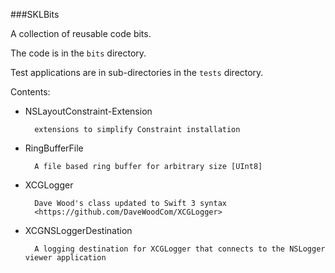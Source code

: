 ###SKLBits

A collection of reusable code bits.

The code is in the ```bits``` directory.

Test applications are in sub-directories in the ```tests``` directory.

Contents:

* NSLayoutConstraint-Extension

		extensions to simplify Constraint installation

* RingBufferFile

		A file based ring buffer for arbitrary size [UInt8]

* XCGLogger

		Dave Wood's class updated to Swift 3 syntax
		<https://github.com/DaveWoodCom/XCGLogger>
	
* XCGNSLoggerDestination

		A logging destination for XCGLogger that connects to the NSLogger viewer application

